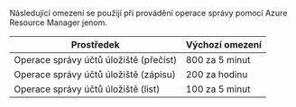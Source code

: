 Následující omezení se použijí při provádění operace správy pomocí Azure Resource Manager jenom.

| Prostředek | Výchozí omezení |
| --- | --- |
| Operace správy účtů úložiště (přečíst) |800 za 5 minut |
| Operace správy účtů úložiště (zápisu) |200 za hodinu |
| Operace správy účtů úložiště (list) |100 za 5 minut |

